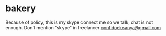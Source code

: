 # bakery

Because of policy, this is my skype connect me so we talk, chat is not enough. Don't mention "skype" in freelancer
confidoekeanya@gmail.com
